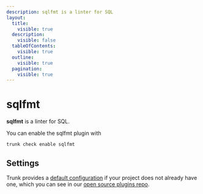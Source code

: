 ```yaml
---
description: sqlfmt is a linter for SQL
layout:
  title:
    visible: true
  description:
    visible: false
  tableOfContents:
    visible: true
  outline:
    visible: true
  pagination:
    visible: true
---
```


# sqlfmt

**sqlfmt** is a linter for SQL.

You can enable the sqlfmt plugin with

```shell
trunk check enable sqlfmt
```

## Settings



Trunk provides a [default configuration](https://github.com/trunk-io/plugins/tree/main/linters/sqlfmt) if your project does not already have one,
which you can see in our [open source plugins repo](https://github.com/trunk-io/plugins/tree/main).
